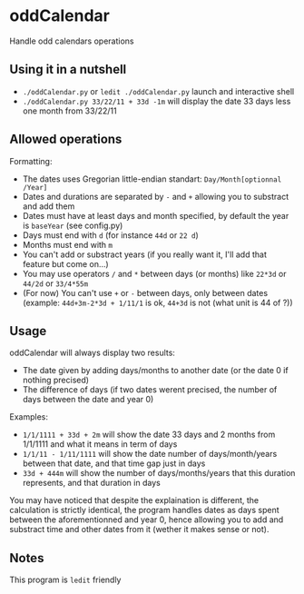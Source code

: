 oddCalendar
=========

Handle odd calendars operations

Using it in a nutshell
-------
+ `./oddCalendar.py` or `ledit ./oddCalendar.py` launch and interactive shell
+ `./oddCalendar.py 33/22/11 + 33d -1m` will display the date 33 days less one month from 33/22/11

Allowed operations
-------
Formatting:
+ The dates uses Gregorian little-endian standart: `Day/Month[optionnal /Year]`
+ Dates and durations are separated by `-` and `+` allowing you to substract and add them
+ Dates must have at least days and month specified, by default the year is `baseYear` (see config.py)
+ Days must end with `d` (for instance `44d` or `22 d`)
+ Months must end with `m`
+ You can't add or substract years (if you really want it, I'll add that feature but come on...)
+ You may use operators `/` and `*` between days (or months) like `22*3d` or `44/2d` or `33/4*55m`
 + (For now) You can't use `+` or `-` between days, only between dates (example: `44d+3m-2*3d + 1/11/1` is ok, `44+3d` is not (what unit is 44 of ?))

Usage
-------
oddCalendar will always display two results: 
+ The date given by adding days/months to another date (or the date 0 if nothing precised)
+ The difference of days (if two dates werent precised, the number of days between the date and year 0)

Examples:
+ `1/1/1111 + 33d + 2m` will show the date 33 days and 2 months from 1/1/1111 and what it means in term of days
+ `1/1/11 - 1/11/1111` will show the date number of days/month/years between that date, and that time gap just in days
+ `33d + 444m` will show the number of days/months/years that this duration represents, and that duration in days

You may have noticed that despite the explaination is different, the calculation is strictly identical, the program handles dates as days spent between the aforementionned and year 0, hence allowing you to add and substract time and other dates from it (wether it makes sense or not).

Notes
-------
This program is `ledit` friendly
